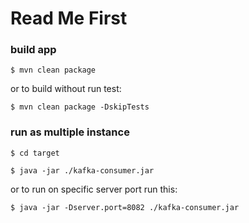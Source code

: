 # Read Me First



### build app
```
$ mvn clean package
```
or to build without run test:
```
$ mvn clean package -DskipTests
```
### run as multiple instance
```
$ cd target
```
```
$ java -jar ./kafka-consumer.jar
```
or to run on specific server port run this:
```
$ java -jar -Dserver.port=8082 ./kafka-consumer.jar
```